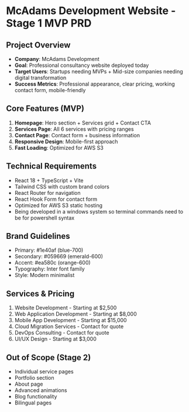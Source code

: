 # McAdams Development Website - Stage 1 MVP PRD

## Project Overview
- **Company**: McAdams Development
- **Goal**: Professional consultancy website deployed today
- **Target Users**: Startups needing MVPs + Mid-size companies needing digital transformation
- **Success Metrics**: Professional appearance, clear pricing, working contact form, mobile-friendly

## Core Features (MVP)
1. **Homepage**: Hero section + Services grid + Contact CTA
2. **Services Page**: All 6 services with pricing ranges
3. **Contact Page**: Contact form + business information
4. **Responsive Design**: Mobile-first approach
5. **Fast Loading**: Optimized for AWS S3

## Technical Requirements
- React 18 + TypeScript + Vite
- Tailwind CSS with custom brand colors
- React Router for navigation
- React Hook Form for contact form
- Optimized for AWS S3 static hosting
- Being developed in a windows system so terminal commands need to be for powershell syntax

## Brand Guidelines
- Primary: #1e40af (blue-700)
- Secondary: #059669 (emerald-600)  
- Accent: #ea580c (orange-600)
- Typography: Inter font family
- Style: Modern minimalist

## Services & Pricing
1. Website Development - Starting at $2,500
2. Web Application Development - Starting at $8,000
3. Mobile App Development - Starting at $15,000
4. Cloud Migration Services - Contact for quote
5. DevOps Consulting - Contact for quote
6. UI/UX Design - Starting at $3,000

## Out of Scope (Stage 2)
- Individual service pages
- Portfolio section
- About page
- Advanced animations
- Blog functionality
- Bilingual pages
